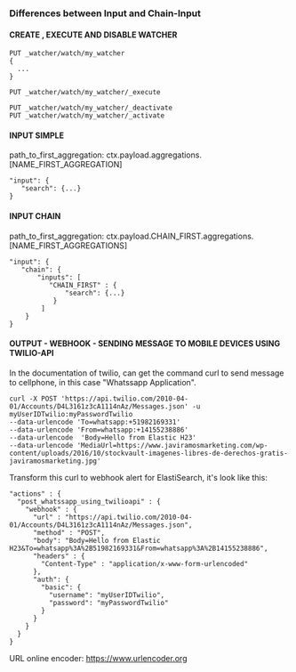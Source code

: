 ### Differences between Input and Chain-Input

#### CREATE , EXECUTE AND DISABLE WATCHER

```
PUT _watcher/watch/my_watcher
{
  ...
}
```

```
PUT _watcher/watch/my_watcher/_execute
```

```
PUT _watcher/watch/my_watcher/_deactivate
PUT _watcher/watch/my_watcher/_activate
```

#### INPUT SIMPLE
path_to_first_aggregation: ctx.payload.aggregations.[NAME_FIRST_AGGREGATION]
```
"input": {
   "search": {...}
}
```

#### INPUT CHAIN

path_to_first_aggregation: ctx.payload.CHAIN_FIRST.aggregations.[NAME_FIRST_AGGREGATIONS]

```
"input": {
   "chain": {
       "inputs": [
          "CHAIN_FIRST" : {
              "search": {...}
           }
        ]
    }
}
```
#### OUTPUT - WEBHOOK - SENDING MESSAGE TO MOBILE DEVICES USING TWILIO-API
In the documentation of twilio, can get the command curl to send message to cellphone, in this case "Whatssapp Application".
```
curl -X POST 'https://api.twilio.com/2010-04-01/Accounts/D4L3161z3cA1114nAz/Messages.json' -u myUserIDTwilio:myPasswordTwilio 
--data-urlencode 'To=whatsapp:+51982169331'  
--data-urlencode 'From=whatsapp:+14155238886' 
--data-urlencode  'Body=Hello from Elastic H23'  
--data-urlencode 'MediaUrl=https://www.javiramosmarketing.com/wp-content/uploads/2016/10/stockvault-imagenes-libres-de-derechos-gratis-javiramosmarketing.jpg'
```

Transform this curl to webhook alert for ElastiSearch, it's look like this:

```
"actions" : {
  "post_whatssapp_using_twilioapi" : {
    "webhook" : {
      "url" : "https://api.twilio.com/2010-04-01/Accounts/D4L3161z3cA1114nAz/Messages.json",
      "method" : "POST",
      "body": "Body=Hello from Elastic H23&To=whatsapp%3A%2B51982169331&From=whatsapp%3A%2B14155238886",
      "headers" : {
        "Content-Type" : "application/x-www-form-urlencoded"
      },
      "auth": {
        "basic": {
          "username": "myUserIDTwilio",
          "password": "myPasswordTwilio"
        }
      }
    }
  }
}
```
URL online encoder: https://www.urlencoder.org
